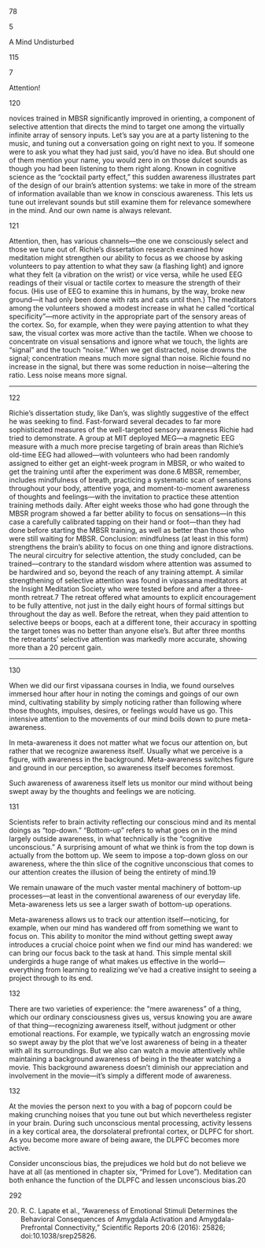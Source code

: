 78

5

A Mind Undisturbed

115

7

Attention!

120

novices trained in MBSR significantly improved in orienting, a component of selective attention that directs the mind to target one among the virtually infinite array of sensory inputs. Let’s say you are at a party listening to the music, and tuning out a conversation going on right next to you. If someone were to ask you what they had just said, you’d have no idea. But should one of them mention your name, you would zero in on those dulcet sounds as though you had been listening to them right along. Known in cognitive science as the “cocktail party effect,” this sudden awareness illustrates part of the design of our brain’s attention systems: we take in more of the stream of information available than we know in conscious awareness. This lets us tune out irrelevant sounds but still examine them for relevance somewhere in the mind. And our own name is always relevant.

121

Attention, then, has various channels—the one we consciously select and those we tune out of. Richie’s dissertation research examined how meditation might strengthen our ability to focus as we choose by asking volunteers to pay attention to what they saw (a flashing light) and ignore what they felt (a vibration on the wrist) or vice versa, while he used EEG readings of their visual or tactile cortex to measure the strength of their focus. (His use of EEG to examine this in humans, by the way, broke new ground—it had only been done with rats and cats until then.) The meditators among the volunteers showed a modest increase in what he called “cortical specificity”—more activity in the appropriate part of the sensory areas of the cortex. So, for example, when they were paying attention to what they saw, the visual cortex was more active than the tactile. When we choose to concentrate on visual sensations and ignore what we touch, the lights are “signal” and the touch “noise.” When we get distracted, noise drowns the signal; concentration means much more signal than noise. Richie found no increase in the signal, but there was some reduction in noise—altering the ratio. Less noise means more signal.

---

122

Richie’s dissertation study, like Dan’s, was slightly suggestive of the effect he was seeking to find. Fast-forward several decades to far more sophisticated measures of the well-targeted sensory awareness Richie had tried to demonstrate. A group at MIT deployed MEG—a magnetic EEG measure with a much more precise targeting of brain areas than Richie’s old-time EEG had allowed—with volunteers who had been randomly assigned to either get an eight-week program in MBSR, or who waited to get the training until after the experiment was done.6 MBSR, remember, includes mindfulness of breath, practicing a systematic scan of sensations throughout your body, attentive yoga, and moment-to-moment awareness of thoughts and feelings—with the invitation to practice these attention training methods daily. After eight weeks those who had gone through the MBSR program showed a far better ability to focus on sensations—in this case a carefully calibrated tapping on their hand or foot—than they had done before starting the MBSR training, as well as better than those who were still waiting for MBSR. Conclusion: mindfulness (at least in this form) strengthens the brain’s ability to focus on one thing and ignore distractions. The neural circuitry for selective attention, the study concluded, can be trained—contrary to the standard wisdom where attention was assumed to be hardwired and so, beyond the reach of any training attempt. A similar strengthening of selective attention was found in vipassana meditators at the Insight Meditation Society who were tested before and after a three-month retreat.7 The retreat offered what amounts to explicit encouragement to be fully attentive, not just in the daily eight hours of formal sittings but throughout the day as well. Before the retreat, when they paid attention to selective beeps or boops, each at a different tone, their accuracy in spotting the target tones was no better than anyone else’s. But after three months the retreatants’ selective attention was markedly more accurate, showing more than a 20 percent gain.

---

130

When we did our first vipassana courses in India, we found ourselves immersed hour after hour in noting the comings and goings of our own mind, cultivating stability by simply noticing rather than following where those thoughts, impulses, desires, or feelings would have us go. This intensive attention to the movements of our mind boils down to pure meta-awareness.

In meta-awareness it does not matter what we focus our attention on, but rather that we recognize awareness itself. Usually what we perceive is a figure, with awareness in the background. Meta-awareness switches figure and ground in our perception, so awareness itself becomes foremost.

Such awareness of awareness itself lets us monitor our mind without being swept away by the thoughts and feelings we are noticing.

131

Scientists refer to brain activity reflecting our conscious mind and its mental doings as “top-down.” “Bottom-up” refers to what goes on in the mind largely outside awareness, in what technically is the “cognitive unconscious.” A surprising amount of what we think is from the top down is actually from the bottom up. We seem to impose a top-down gloss on our awareness, where the thin slice of the cognitive unconscious that comes to our attention creates the illusion of being the entirety of mind.19

We remain unaware of the much vaster mental machinery of bottom-up processes—at least in the conventional awareness of our everyday life. Meta-awareness lets us see a larger swath of bottom-up operations.

Meta-awareness allows us to track our attention itself—noticing, for example, when our mind has wandered off from something we want to focus on. This ability to monitor the mind without getting swept away introduces a crucial choice point when we find our mind has wandered: we can bring our focus back to the task at hand. This simple mental skill undergirds a huge range of what makes us effective in the world—everything from learning to realizing we’ve had a creative insight to seeing a project through to its end.

132

There are two varieties of experience: the “mere awareness” of a thing, which our ordinary consciousness gives us, versus knowing you are aware of that thing—recognizing awareness itself, without judgment or other emotional reactions. For example, we typically watch an engrossing movie so swept away by the plot that we’ve lost awareness of being in a theater with all its surroundings. But we also can watch a movie attentively while maintaining a background awareness of being in the theater watching a movie. This background awareness doesn’t diminish our appreciation and involvement in the movie—it’s simply a different mode of awareness.

132

At the movies the person next to you with a bag of popcorn could be making crunching noises that you tune out but which nevertheless register in your brain. During such unconscious mental processing, activity lessens in a key cortical area, the dorsolateral prefrontal cortex, or DLPFC for short. As you become more aware of being aware, the DLPFC becomes more active.

Consider unconscious bias, the prejudices we hold but do not believe we have at all (as mentioned in chapter six, “Primed for Love”). Meditation can both enhance the function of the DLPFC and lessen unconscious bias.20

292

20. R. C. Lapate et al., “Awareness of Emotional Stimuli Determines the Behavioral Consequences of Amygdala Activation and Amygdala-Prefrontal Connectivity,” Scientific Reports 20:6 (2016): 25826; doi:10.1038/srep25826.
